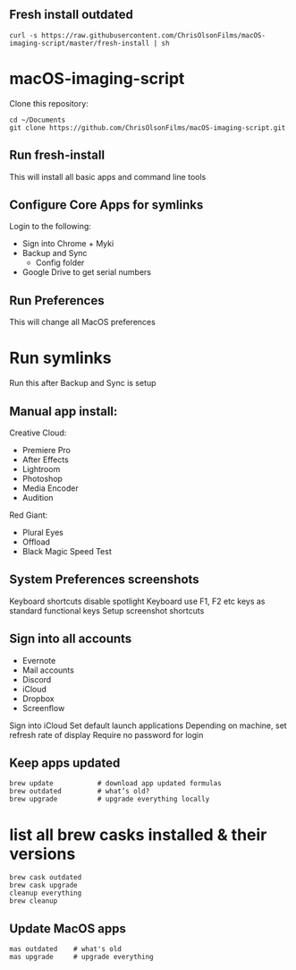 ## Fresh install outdated
`curl -s https://raw.githubusercontent.com/ChrisOlsonFilms/macOS-imaging-script/master/fresh-install | sh`

# macOS-imaging-script
Clone this repository:

```
cd ~/Documents
git clone https://github.com/ChrisOlsonFilms/macOS-imaging-script.git
```
## Run fresh-install
This will install all basic apps and command line tools

## Configure Core Apps for symlinks
Login to the following: 

 * Sign into Chrome + Myki
 * Backup and Sync
   * Config folder
 * Google Drive to get serial numbers
 
 
 ## Run Preferences
 This will change all MacOS preferences
 
 # Run symlinks
 Run this after Backup and Sync is setup
 
 ## Manual app install:

Creative Cloud:
* Premiere Pro
* After Effects
* Lightroom
* Photoshop
* Media Encoder
* Audition

Red Giant:

* Plural Eyes
* Offload
* Black Magic Speed Test

## System Preferences screenshots

Keyboard shortcuts disable spotlight
Keyboard use F1, F2 etc keys as standard functional keys
Setup screenshot shortcuts 

## Sign into all accounts

* Evernote
* Mail accounts
* Discord
* iCloud
* Dropbox
* Screenflow

Sign into iCloud
Set  default launch applications
Depending on machine, set refresh rate of display
Require no password for login

## Keep apps updated
```
brew update           # download app updated formulas
brew outdated         # what’s old?
brew upgrade          # upgrade everything locally
```

# list all brew casks installed & their versions

```
brew cask outdated
brew cask upgrade
cleanup everything
brew cleanup
```

## Update MacOS apps
```
mas outdated    # what's old
mas upgrade     # upgrade everything
```
